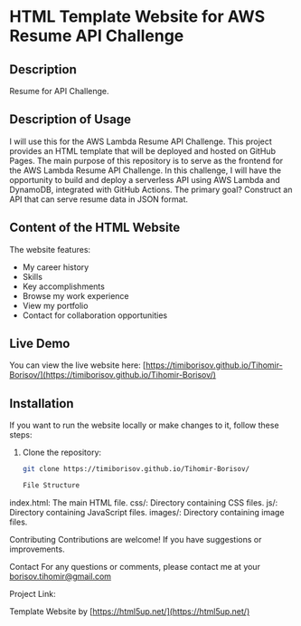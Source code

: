 # HTML Template Website for AWS Resume API Challenge


## Description
Resume for API Challenge. 

## Description of Usage
I will use this for the AWS Lambda Resume API Challenge. This project provides an HTML template that will be deployed and hosted on GitHub Pages. The main purpose of this repository is to serve as the frontend for the AWS Lambda Resume API Challenge. In this challenge, I will have the opportunity to build and deploy a serverless API using AWS Lambda and DynamoDB, integrated with GitHub Actions. The primary goal? Construct an API that can serve resume data in JSON format.

## Content of the HTML Website
The website features:
- My career history
- Skills
- Key accomplishments
- Browse my work experience
- View my portfolio
- Contact for collaboration opportunities
  
## Live Demo
You can view the live website here: [https://timiborisov.github.io/Tihomir-Borisov/](https://timiborisov.github.io/Tihomir-Borisov/)

## Installation
If you want to run the website locally or make changes to it, follow these steps:

1. Clone the repository:
   ```sh
   git clone https://timiborisov.github.io/Tihomir-Borisov/

   File Structure
index.html: The main HTML file.
css/: Directory containing CSS files.
js/: Directory containing JavaScript files.
images/: Directory containing image files.

Contributing
Contributions are welcome! If you have suggestions or improvements. 

Contact
For any questions or comments, please contact me at your borisov.tihomir@gmail.com

Project Link: 

  Template Website by [https://html5up.net/](https://html5up.net/)
